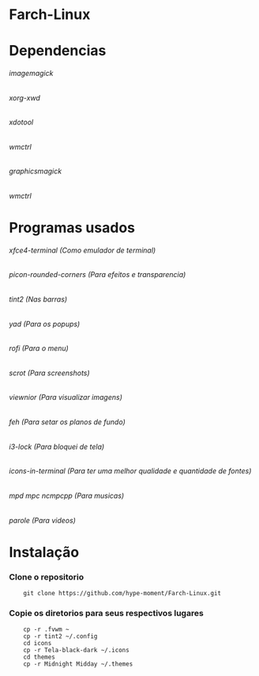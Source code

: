 # Farch-Linux

# Dependencias

###### imagemagick 
###### xorg-xwd 
###### xdotool 
###### wmctrl 
###### graphicsmagick
###### wmctrl

# Programas usados

###### xfce4-terminal (Como emulador de terminal)
###### picon-rounded-corners (Para efeitos e transparencia)
###### tint2 (Nas barras)
###### yad (Para os popups)
###### rofi (Para o menu)
###### scrot (Para screenshots)
###### viewnior (Para visualizar imagens)
###### feh (Para setar os planos de fundo)
###### i3-lock (Para bloquei de tela)
###### icons-in-terminal (Para ter uma melhor qualidade e quantidade de fontes)
###### mpd mpc ncmpcpp (Para musicas)
###### parole (Para videos)

# Instalação

### Clone o repositorio

		git clone https://github.com/hype-moment/Farch-Linux.git

### Copie os diretorios para seus respectivos lugares

		cp -r .fvwm ~
		cp -r tint2 ~/.config
		cd icons
		cp -r Tela-black-dark ~/.icons
		cd themes
		cp -r Midnight Midday ~/.themes
		